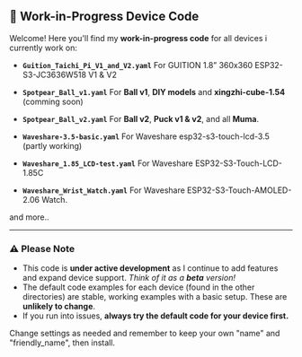 
## 🚧 Work-in-Progress Device Code

Welcome! Here you'll find my **work-in-progress code** for all devices i currently work on:

* **`Guition_Taichi_Pi_V1_and_V2.yaml`**
  For GUITION 1.8” 360x360 ESP32-S3-JC3636W518 V1 & V2

* **`Spotpear_Ball_v1.yaml`**
  For **Ball v1**, **DIY models** and **xingzhi-cube-1.54** (comming soon)

* **`Spotpear_Ball_v2.yaml`**
  For **Ball v2**, **Puck v1 & v2**, and all **Muma**.

* **`Waveshare-3.5-basic.yaml`**
  For Waveshare esp32-s3-touch-lcd-3.5 (partly working)

* **`Waveshare_1.85_LCD-test.yaml`**
  For Waveshare ESP32-S3-Touch-LCD-1.85C

* **`Waveshare_Wrist_Watch.yaml`**
  For Waveshare ESP32-S3-Touch-AMOLED-2.06 Watch.

and more..

---

### ⚠️ Please Note

* This code is **under active development** as I continue to add features and expand device support.
  *Think of it as a **beta** version!*
* The default code examples for each device (found in the other directories) are stable, working examples with a basic setup. These are **unlikely to change**.
* If you run into issues, **always try the default code for your device first.**


Change settings as needed and remember to keep your own "name" and "friendly_name", then install.

